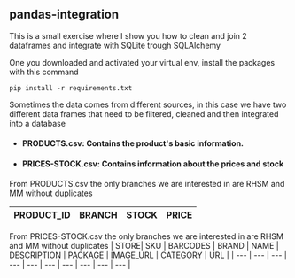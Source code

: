 ## pandas-integration
This is a small exercise where I show you how to clean and join 2 dataframes and integrate with SQLite trough SQLAlchemy

One you downloaded and activated your virtual env, install the packages with this command

`pip install -r requirements.txt`

Sometimes the data comes from different sources, in this case we have two different data frames that need to be filtered, 
cleaned and then integrated into a database

- #### PRODUCTS.csv: Contains the product's basic information.
- #### PRICES-STOCK.csv: Contains information about the prices and stock

From PRODUCTS.csv the only branches we are interested in are RHSM and MM without duplicates

| PRODUCT_ID| BRANCH | STOCK | PRICE |
| --- | --- | --- | --- |

From PRICES-STOCK.csv the only branches we are interested in are RHSM and MM without duplicates
| STORE| SKU | BARCODES | BRAND | NAME | DESCRIPTION | PACKAGE | IMAGE_URL | CATEGORY | URL |
| --- | --- | --- | --- | --- | --- | --- | --- | --- | --- |
